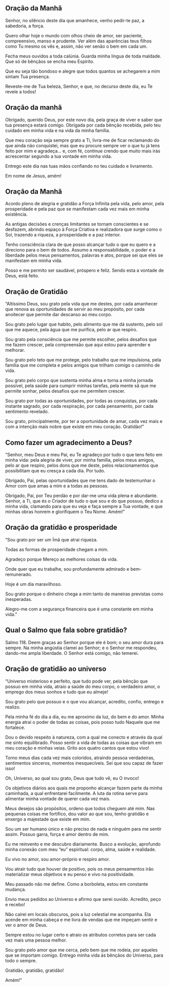 ## Oração da Manhã

Senhor, no silêncio deste dia que amanhece, venho pedir-te paz, a sabedoria, a força.

Quero olhar hoje o mundo com olhos cheio de amor, ser paciente, compreensivo, manso e prudente. Ver além das aparências teus filhos como Tu mesmo os vês e, assim, não ver senão o bem em cada um.

Fecha meus ouvidos a toda calúnia. Guarda minha língua de toda maldade. Que só de bênçãos se encha meu Espírito.

Que eu seja tão bondoso e alegre que todos quantos se achegarem a mim sintam Tua presença.

Reveste-me de Tua beleza, Senhor, e que, no decurso deste dia, eu Te revele a todos!

## Oração da manhã

Obrigado, querido Deus, por este novo dia, pela graça de viver e saber que tua presença estará comigo. Obrigada por cada bênção recebida, pelo teu cuidado em minha vida e na vida da minha família.

Que meu coração seja sempre grato a Ti, livra-me de ficar reclamando do que ainda não conquistei, mas que eu procure sempre ver o que tu já tens feito por mim e agradeça... e, com fé, continue crendo que muito mais irás acrescentar segundo a tua vontade em minha vida.

Entrego este dia nas tuas mãos confiando no teu cuidado e livramento.

Em nome de Jesus, amém!

## Oração da Manhã

Acordo pleno de alegria e gratidão a Força Infinita pela vida, pelo amor, pela prosperidade e pela paz que se manifestam cada vez mais em minha existência.

As antigas decisões e crenças limitantes se tornam conscientes e se desfazem, abrindo espaço à Força Criativa e realizadora que surge como o Sol, trazendo a riqueza, a prosperidade e a paz interior.

Tenho consciência clara de que posso alcançar tudo o que eu quero e a direciono para o bem de todos.
Assumo a responsabilidade, o poder e a liberdade pelos meus pensamentos, palavras e atos, porque sei que eles se manifestam em minha vida.

Posso e me permito ser saudável, próspero e feliz.
Sendo esta a vontade de Deus, está feito.

## Oração de Gratidão

“Altíssimo Deus, sou grato pela vida que me destes, por cada amanhecer que renova as oportunidades de servir ao meu propósito, por cada anoitecer que permite dar descanso ao meu corpo.


Sou grato pelo lugar que habito, pelo alimento que me dá sustento, pelo sol que me aquece, pela água que me purifica, pelo ar que respiro.

Sou grato pela consciência que me permite escolher, pelos desafios que me fazem crescer, pela compreensão que aqui estou para aprender e melhorar.

Sou grato pelo teto que me protege, pelo trabalho que me impulsiona, pela família que me completa e pelos amigos que trilham comigo o caminho de vida.


Sou grato pelo corpo que sustenta minha alma e torna a minha jornada possível, pela saúde para cumprir minhas tarefas, pela mente sã que me permite sonhar, pelos desafios que me permitem crescer.

Sou grato por todas as oportunidades, por todas as conquistas, por cada instante sagrado, por cada respiração, por cada pensamento, por cada sentimento revelado.

Sou grato, principalmente, por ter a oportunidade de amar, cada vez mais e com a intenção mais nobre que existe em meu coração. Gratidão!”

## Como fazer um agradecimento a Deus?
“Senhor, meu Deus e meu Pai, eu Te agradeço por tudo o que tens feito em minha vida: pela alegria de viver, por minha família, pelos meus amigos, pelo ar que respiro, pelos dons que me deste, pelos relacionamentos que possibilitam que eu cresça a cada dia. Por tudo.

Obrigado, Pai, pelas oportunidades que me tens dado de testemunhar o Amor com que amas a mim e a todas as pessoas.

Obrigado, Pai, por Teu perdão e por dar-me uma vida plena e abundante. Senhor, a Ti, que és o Criador de tudo o que sou e do que possuo, dedico a minha vida, clamando para que eu veja e faça sempre a Tua vontade, e que minhas obras honrem e glorifiquem o Teu Nome. Amém!”

## Oração da gratidão e prosperidade
“Sou grato por ser um Ímã que atrai riqueza.

Todas as formas de prosperidade chegam a mim.

Agradeço porque Mereço as melhores coisas da vida.

Onde quer que eu trabalhe, sou profundamente admirado e bem-remunerado.

Hoje é um dia maravilhoso.

Sou grato porque o dinheiro chega a mim tanto de maneiras previstas como inesperadas.

Alegro-me com a segurança financeira que é uma constante em minha vida.”

## Qual o Salmo que fala sobre gratidão?

Salmo 118. Deem graças ao Senhor porque ele é bom; o seu amor dura para sempre. Na minha angústia clamei ao Senhor; e o Senhor me respondeu, dando-me ampla liberdade. O Senhor está comigo, não temerei.

## Oração de gratidão ao universo

“Universo misterioso e perfeito, que tudo pode ver, pela bênção que possuo em minha vida, atraio a saúde do meu corpo, o verdadeiro amor, o emprego dos meus sonhos e tudo que eu almeje!

Sou grato pelo que possuo e o que vou alcançar, acredito, confio, entrego e realizo.

Pela minha fé do dia a dia, eu me aproximo da luz, do bem e do amor. Minha energia atrai o poder de todas as coisas, pois posso tudo Naquele que me fortalece.

Dou o devido respeito à natureza, com a qual me conecto e através da qual me sinto equilibrado. Posso sentir a vida de todas as coisas que vibram em meu coração e minhas veias. Grito aos quatro cantos que estou vivo!

Torno meus dias cada vez mais coloridos, atraindo pessoa verdadeiras, sentimentos sinceros, momentos inesquecíveis. Sei que sou capaz de fazer isso!

Oh, Universo, ao qual sou grato, Deus que tudo vê, eu O invoco!

Os objetivos diários aos quais me proponho alcançar fazem parte da minha caminhada, a qual enfrentarei facilmente. A luta da rotina serve para alimentar minha vontade de querer cada vez mais.

Meus desejos são propósitos, ordeno que todos cheguem até mim. Nas pequenas coisas me fortifico, dou valor ao que sou, tenho gratidão e enxergo a majestade que existe em mim.

Sou um ser humano único e não preciso de nada e ninguém para me sentir assim. Possuo garra, força e amor dentro de mim.

Eu me reinvento e me descubro diariamente. Busco a evolução, aprofundo minha conexão com meu “eu” espiritual: corpo, alma, saúde e realidade.

Eu vivo no amor, sou amor-próprio e respiro amor.

Vou atrair tudo que houver de positivo, pois os meus pensamentos irão materializar meus objetivos e eu penso e vivo na positividade.

Meu passado não me define. Como a borboleta, estou em constante mudança.

Envio meus pedidos ao Universo e afirmo que serei ouvido. Acredito, peço e recebo!

Não cairei em locais obscuros, pois a luz celestial me acompanha. Ela acende em minha cabeça e me livra de vendas que me impeçam sentir e ver o amor de Deus.

Sempre estou no lugar certo e atraio os atributos corretos para ser cada vez mais uma pessoa melhor.

Sou grato pelo amor que me cerca, pelo bem que me rodeia, por aqueles que se importam comigo. Entrego minha vida às bênçãos do Universo, para todo o sempre.

Gratidão, gratidão, gratidão!

Amém!”

